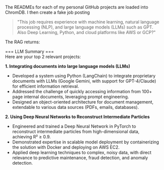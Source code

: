 The READMEs for each of my personal GitHub projects are loaded into ChromDB. I then create a fake job posting
>"This job requires experience with machine learning, natural language processing (NLP), and large language models (LLMs) such as GPT.
Also Deep Learning, Python, and cloud platforms like AWS or GCP?"

The RAG returns:

=== LLM Summary ===<br>
Here are your top 2 relevant projects:

**1. Integrating documents into large language models (LLMs)**
*   Developed a system using Python (LangChain) to integrate proprietary documents with LLMs (Google Gemini, with support for GPT-4/Claude) for efficient information retrieval.
*   Addressed the challenge of quickly accessing information from 100+ page internal documents, leveraging prompt engineering.
*   Designed an object-oriented architecture for document management, extendable to various data sources (PDFs, emails, databases).

**2. Using Deep Neural Networks to Reconstruct Intermediate Particles**
*   Engineered and trained a Deep Neural Network in PyTorch to reconstruct intermediate particles from high-dimensional data, achieving R² ≥ 0.9.
*   Demonstrated expertise in scalable model deployment by containerizing the solution with Docker and deploying on AWS EC2.
*   Applied deep learning techniques to complex, noisy data, with direct relevance to predictive maintenance, fraud detection, and anomaly detection.